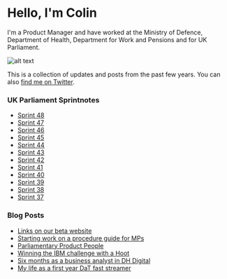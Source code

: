 # Hello, I'm Colin

I'm a Product Manager and have worked at the Ministry of Defence, Department of Health, Department for Work and Pensions and for UK Parliament.

![alt text](https://pbs.twimg.com/profile_images/925851460264497153/kC2NfI0T_200x200.jpg "Colin Pattinson")

This is a collection of updates and posts from the past few years. You can also [find me on Twitter](https://twitter.com/ColinPattinson).


### UK Parliament Sprintnotes

* [Sprint 48](12)
* [Sprint 47](11)
* [Sprint 46](10)
* [Sprint 45](9)
* [Sprint 44](8)
* [Sprint 43](7)
* [Sprint 42](6)
* [Sprint 41](5)
* [Sprint 40](4)
* [Sprint 39](3)
* [Sprint 38](2)
* [Sprint 37](1)

### Blog Posts
* [Links on our beta website](https://pds.blog.parliament.uk/2017/12/06/links-on-beta-parliament-uk/)
* [Starting work on a procedure guide for MPs](https://pds.blog.parliament.uk/2017/09/25/starting-work-on-a-parliamentary-procedure-guide/)
* [Parliamentary Product People](https://pds.blog.parliament.uk/2017/11/29/parliamentary-product-people/)
* [Winning the IBM challenge with a Hoot](https://digitalhealth.blog.gov.uk/2016/12/20/ibm-challenge/)
* [Six months as a business analyst in DH Digital](https://digitalhealth.blog.gov.uk/2016/10/12/business-analyst/)
* [My life as a first year DaT fast streamer](https://digitalpeople.blog.gov.uk/2016/08/10/my-life-as-a-first-year-dat-fast-streamer/)
